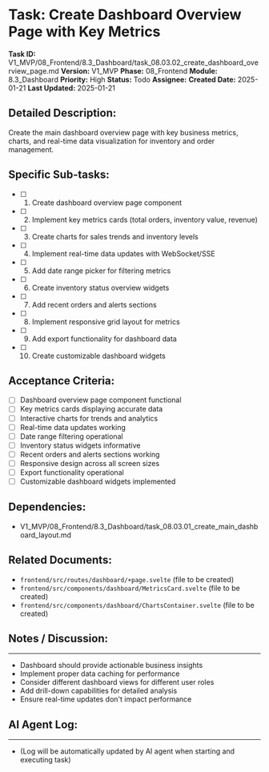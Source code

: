 # Task: Create Dashboard Overview Page with Key Metrics

**Task ID:** V1_MVP/08_Frontend/8.3_Dashboard/task_08.03.02_create_dashboard_overview_page.md
**Version:** V1_MVP
**Phase:** 08_Frontend
**Module:** 8.3_Dashboard
**Priority:** High
**Status:** Todo
**Assignee:**
**Created Date:** 2025-01-21
**Last Updated:** 2025-01-21

## Detailed Description:
Create the main dashboard overview page with key business metrics, charts, and real-time data visualization for inventory and order management.

## Specific Sub-tasks:
- [ ] 1. Create dashboard overview page component
- [ ] 2. Implement key metrics cards (total orders, inventory value, revenue)
- [ ] 3. Create charts for sales trends and inventory levels
- [ ] 4. Implement real-time data updates with WebSocket/SSE
- [ ] 5. Add date range picker for filtering metrics
- [ ] 6. Create inventory status overview widgets
- [ ] 7. Add recent orders and alerts sections
- [ ] 8. Implement responsive grid layout for metrics
- [ ] 9. Add export functionality for dashboard data
- [ ] 10. Create customizable dashboard widgets

## Acceptance Criteria:
- [ ] Dashboard overview page component functional
- [ ] Key metrics cards displaying accurate data
- [ ] Interactive charts for trends and analytics
- [ ] Real-time data updates working
- [ ] Date range filtering operational
- [ ] Inventory status widgets informative
- [ ] Recent orders and alerts sections working
- [ ] Responsive design across all screen sizes
- [ ] Export functionality operational
- [ ] Customizable dashboard widgets implemented

## Dependencies:
- V1_MVP/08_Frontend/8.3_Dashboard/task_08.03.01_create_main_dashboard_layout.md

## Related Documents:
- `frontend/src/routes/dashboard/+page.svelte` (file to be created)
- `frontend/src/components/dashboard/MetricsCard.svelte` (file to be created)
- `frontend/src/components/dashboard/ChartsContainer.svelte` (file to be created)

## Notes / Discussion:
---
* Dashboard should provide actionable business insights
* Implement proper data caching for performance
* Consider different dashboard views for different user roles
* Add drill-down capabilities for detailed analysis
* Ensure real-time updates don't impact performance

## AI Agent Log:
---
* (Log will be automatically updated by AI agent when starting and executing task)
